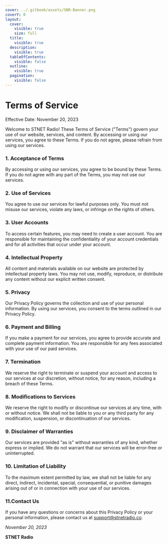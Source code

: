```yaml
---
cover: ../.gitbook/assets/SNR-Banner.png
coverY: 0
layout:
  cover:
    visible: true
    size: full
  title:
    visible: true
  description:
    visible: true
  tableOfContents:
    visible: false
  outline:
    visible: true
  pagination:
    visible: false
---
```


# Terms of Service
Effective Date: November 20, 2023

Welcome to STNET Radio! These Terms of Service ("Terms") govern your use of our website, services, and content. By accessing or using our services, you agree to these Terms. If you do not agree, please refrain from using our services.

### 1. **Acceptance of Terms**

By accessing or using our services, you agree to be bound by these Terms. If you do not agree with any part of the Terms, you may not use our services.

### 2. **Use of Services**

You agree to use our services for lawful purposes only. You must not misuse our services, violate any laws, or infringe on the rights of others.

### 3. **User Accounts**

To access certain features, you may need to create a user account. You are responsible for maintaining the confidentiality of your account credentials and for all activities that occur under your account.

### 4. **Intellectual Property**

All content and materials available on our website are protected by intellectual property laws. You may not use, modify, reproduce, or distribute any content without our explicit written consent.

### 5. **Privacy**

Our Privacy Policy governs the collection and use of your personal information. By using our services, you consent to the terms outlined in our Privacy Policy.

### 6. **Payment and Billing**

If you make a payment for our services, you agree to provide accurate and complete payment information. You are responsible for any fees associated with your use of our paid services.

### 7. **Termination**

We reserve the right to terminate or suspend your account and access to our services at our discretion, without notice, for any reason, including a breach of these Terms.

### 8. **Modifications to Services**

We reserve the right to modify or discontinue our services at any time, with or without notice. We shall not be liable to you or any third party for any modification, suspension, or discontinuation of our services.

### 9. **Disclaimer of Warranties**

Our services are provided "as is" without warranties of any kind, whether express or implied. We do not warrant that our services will be error-free or uninterrupted.

### 10. **Limitation of Liability**

To the maximum extent permitted by law, we shall not be liable for any direct, indirect, incidental, special, consequential, or punitive damages arising out of or in connection with your use of our services.

### 11.Contact Us
If you have any questions or concerns about this Privacy Policy or your personal information, please contact us at [support@stnetradio.co](mailto:support@stnetradio.co).

*November 20, 2023*

**STNET Radio**